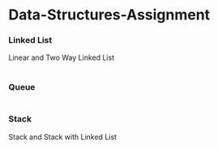 # Data-Structures-Assignment

### Linked List
Linear and Two Way Linked List 
<br><br>
### Queue<br><br>
### Stack
Stack and Stack with Linked List
